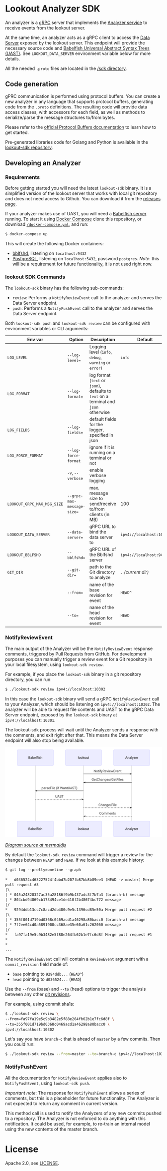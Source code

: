 # Lookout Analyzer SDK

An analyzer is a [gRPC](https://grpc.io/) server that implements the [Analyzer service](https://github.com/src-d/lookout-sdk/blob/master/proto/lookout/sdk/service_analyzer.proto) to receive events from the lookout server.

At the same time, an analyzer acts as a gRPC client to access the [Data Server](https://github.com/src-d/lookout-sdk/blob/master/proto/service_data.proto) exposed by the lookout server. This endpoint will provide the necessary source code and [Babelfish Universal Abstract Syntax Trees (UAST)](https://doc.bblf.sh/uast/uast-specification.html). See `LOOKOUT_DATA_SERVER` environment variable below for more details.

All the needed `.proto` files are located in the [/sdk directory](https://github.com/src-d/lookout-sdk/tree/master/proto).

## Code generation

gPRC communication is performed using protocol buffers. You can create a new analyzer in any language that supports protocol buffers, generating code from the `.proto` definitions. The resulting code will provide data access classes, with accessors for each field, as well as methods to serialize/parse the message structures to/from bytes.

Please refer to the [official Protocol Buffers documentation](https://developers.google.com/protocol-buffers/) to learn how to get started.

Pre-generated libraries code for Golang and Python is available in the [lookout-sdk repository](https://github.com/src-d/lookout-sdk).

## Developing an Analyzer

### Requirements

Before getting started you will need the latest `lookout-sdk` binary. It is a simplified version of the lookout server that works with local git repository and does not need access to Github. You can download it from the [releases page](https://github.com/src-d/lookout/releases).

If your analyzer makes use of UAST, you will need a [Babelfish server](https://doc.bblf.sh/using-babelfish/getting-started.html) running.
To start it using [Docker Compose](https://docs.docker.com/compose/) clone this repository, or download [`/docker-compose.yml`](/docker-compose.yml), and run:

```bash
$ docker-compose up
```

This will create the following Docker containers:

* [bblfshd](https://github.com/bblfsh/bblfshd), listening on `localhost:9432`
* [PostgreSQL](https://www.postgresql.org/), listening on `localhost:5432`, password `postgres`. _Note_: this will be a requirement for future functionality, it is not used right now.


### lookout SDK Commands

The `lookout-sdk` binary has the following sub-commands:
- `review`: Performs a `NotifyReviewEvent` call to the analyzer and serves the Data Server endpoint.
- `push`: Performs a `NotifyPushEvent` call to the analyzer and serves the Data Server endpoint.

Both `lookout-sdk push` and `lookout-sdk review` can be configured with environment variables or CLI arguments:

| Env var | Option | Description | Default |
| -- | -- | -- | -- |
| `LOG_LEVEL` | `--log-level=` | Logging level (`info`, `debug`, `warning` or `error`) | `info` |
| `LOG_FORMAT`| `--log-format=` | log format (`text` or `json`), defaults to `text` on a terminal and `json` otherwise | |
| `LOG_FIELDS` | `--log-fields=` | default fields for the logger, specified in json | |
| `LOG_FORCE_FORMAT` | `--log-force-format` | ignore if it is running on a terminal or not | |
| | `-v`, `--verbose` | enable verbose logging | |
| `LOOKOUT_GRPC_MAX_MSG_SIZE` | `--grpc-max-message-size=` | max. message size to send/receive to/from clients (in MB) | 100 |
| `LOOKOUT_DATA_SERVER`  | `--data-server=` | gRPC URL to bind the data server to | `ipv4://localhost:10301` |
| `LOOKOUT_BBLFSHD` | `--bblfshd=` | gRPC URL of the Bblfshd server | `ipv4://localhost:9432` |
| `GIT_DIR` | `--git-dir=` | path to the Git directory to analyze | `.` _(current dir)_ |
| | `--from=` | name of the base revision for event | `HEAD^` |
| | `--to=` | name of the head revision for event | `HEAD` |

### NotifyReviewEvent

The main output of the Analyzer will be the `NotifyReviewEvent` response comments, triggered by Pull Requests from GitHub. For development purposes you can manually trigger a review event for a Git repository in your local filesystem, using `lookout-sdk review`.

For example, if you place the `lookout-sdk` binary in a git repository directory, you can run:

```bash
$ ./lookout-sdk review ipv4://localhost:10302
```

In this case the `lookout-sdk` binary will send a gRPC `NotifyReviewEvent` call to your Analyzer, which should be listening on `ipv4://localhost:10302`. The analyzer will be able to request file contents and UAST to the gRPC Data Server endpoint, exposed by the `lookout-sdk` binary at `ipv4://localhost:10301`.

The lookout-sdk process will wait until the Analyzer sends a response with the comments, and exit right after that. This means the Data Server endpoint will also stop being available.

![sequence diagram](./seq-diagram.svg)

[_Diagram source at mermaidjs_](https://mermaidjs.github.io/mermaid-live-editor/#/edit/eyJjb2RlIjoic2VxdWVuY2VEaWFncmFtXG4gICAgcGFydGljaXBhbnQgQmFiZWxmaXNoXG4gICAgcGFydGljaXBhbnQgbG9va291dFxuICAgIHBhcnRpY2lwYW50IEFuYWx5emVyXG4gICAgbG9va291dC0-PkFuYWx5emVyOiBOb3RpZnlSZXZpZXdFdmVudFxuICAgIEFuYWx5emVyLT4-bG9va291dDogR2V0Q2hhbmdlcy9HZXRGaWxlc1xuICAgIGxvb2tvdXQtPj5CYWJlbGZpc2g6IHBhcnNlRmlsZSAoaWYgV2FudFVBU1QpXG4gICAgQmFiZWxmaXNoLS0-Pmxvb2tvdXQ6IFVBU1RcbiAgICBsb29rb3V0LS0-PkFuYWx5emVyOiBDaGFuZ2UvRmlsZVxuICAgIEFuYWx5emVyLS0-Pmxvb2tvdXQ6IENvbW1lbnRzXG4iLCJtZXJtYWlkIjp7InRoZW1lIjoiZGVmYXVsdCJ9fQ)


By default the `lookout-sdk review` command will trigger a review for the changes between `HEAD^` and `HEAD`. If we look at this example history:

```
$ git log --pretty=oneline --graph

*   d036524c463227524f4bbd7b207fb87bb8b89ee3 (HEAD -> master) Merge pull request #3
|\  
| * 045a24828327ac35a28186f9b9b437adc3f7b7a3 (branch-b) message
| * 804cbd94869cb173494ce1de410f2b48674bc772 message
|/  
*   9294ddb13cc7c8acd2db480c9e5c1396cd85e50a Merge pull request #2
|\  
| * 355f001d719bd0368c0469acd1a46298a80bacc0 (branch-a) message
| * 7f2ee64cd0a5891900cc368ae35e60a61c262060 message
|/  
*   fa97fa19e5c9b3482e5f88e264fb62b1e7fc6d8f Merge pull request #1
*
*
...
```

The `NotifyReviewEvent` call will contain a `ReviewEvent` argument with a `commit_revision` field made of:
- `base` pointing to `9294ddb...` (`HEAD^`)
- `head` pointing to `d036524...` (`HEAD`)

Use the `--from` (base) and `--to` (head) options to trigger the analysis between any other [git revisions](https://git-scm.com/docs/gitrevisions#_specifying_revisions).

For example, using commit sha1s:

```bash
$ ./lookout-sdk review \
--from=fa97fa19e5c9b3482e5f88e264fb62b1e7fc6d8f \
--to=355f001d719bd0368c0469acd1a46298a80bacc0 \
ipv4://localhost:10302
```

Let's say you have `branch-c` that is ahead of `master` by a few commits. Then you could run:

```bash
$ ./lookout-sdk review --from=master --to=branch-c ipv4://localhost:10302
```

### NotifyPushEvent

All the documentation for `NotifyReviewEvent` applies also to `NotifyPushEvent`, using `lookout-sdk push`.

_Important note_: The response for `NotifyPushEvent` allows a series of comments, but this is a placeholder for future functionality. The Analyzer is not expected to return any comment in current version.

This method call is used to notify the Analyzers of any new commits pushed to a repository. The Analyzer is not enforced to do anything with this notification. It could be used, for example, to re-train an internal model using the new contents of the master branch.

# License
Apache 2.0, see [LICENSE](LICENSE).
